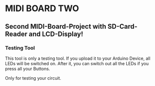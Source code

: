 # MIDI BOARD TWO

## Second MIDI-Board-Project with SD-Card-Reader and LCD-Display!
 
### Testing Tool

This tool is only a testing tool. If you upload it to your Arduino Device, all LEDs will be switched on. After it, you can
switch out all the LEDs if you press all your Buttons.

Only for testing your circuit.

